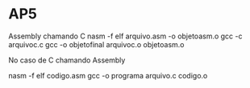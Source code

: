 # AP5

Assembly chamando C
nasm -f elf arquivo.asm -o objetoasm.o
gcc -c arquivoc.c
gcc -o objetofinal arquivoc.o objetoasm.o


No caso de C chamando Assembly

nasm -f elf codigo.asm
gcc -o programa arquivo.c codigo.o